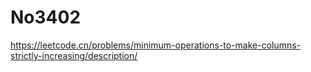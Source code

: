 # No3402

<https://leetcode.cn/problems/minimum-operations-to-make-columns-strictly-increasing/description/>
